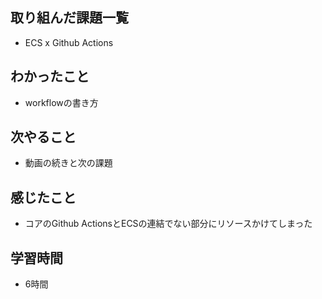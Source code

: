 ## 取り組んだ課題一覧
- ECS x Github Actions

## わかったこと
- workflowの書き方

## 次やること
- 動画の続きと次の課題

## 感じたこと
- コアのGithub ActionsとECSの連結でない部分にリソースかけてしまった

## 学習時間
- 6時間